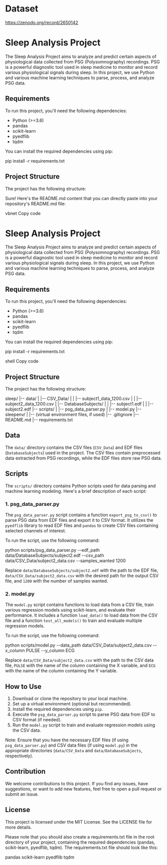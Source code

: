 # Dataset 
https://zenodo.org/record/2650142

 # Sleep Analysis Project

The Sleep Analysis Project aims to analyze and predict certain aspects of physiological data collected from PSG (Polysomnography) recordings. PSG is a powerful diagnostic tool used in sleep medicine to monitor and record various physiological signals during sleep. In this project, we use Python and various machine learning techniques to parse, process, and analyze PSG data.

## Requirements

To run this project, you'll need the following dependencies:

- Python (>=3.6)
- pandas
- scikit-learn
- pyedflib
- tqdm

You can install the required dependencies using pip:

pip install -r requirements.txt

## Project Structure

The project has the following structure:


Sure! Here's the README.md content that you can directly paste into your repository's README.md file:

vbnet
Copy code
# Sleep Analysis Project

The Sleep Analysis Project aims to analyze and predict certain aspects of physiological data collected from PSG (Polysomnography) recordings. PSG is a powerful diagnostic tool used in sleep medicine to monitor and record various physiological signals during sleep. In this project, we use Python and various machine learning techniques to parse, process, and analyze PSG data.

## Requirements

To run this project, you'll need the following dependencies:

- Python (>=3.6)
- pandas
- scikit-learn
- pyedflib
- tqdm

You can install the required dependencies using pip:

pip install -r requirements.txt

shell
Copy code

## Project Structure

The project has the following structure:

sleep/
|-- data/
| |-- CSV_Data/
| | |-- subject1_data_1200.csv
| | |-- subject2_data_1200.csv
| |-- DatabaseSubjects/
| | |-- subject1.edf
| | |-- subject2.edf
|-- scripts/
| |-- psg_data_parser.py
| |-- model.py
|-- sleepenv/
| |-- (virtual environment files, if used)
|-- .gitignore
|-- README.md
|-- requirements.txt


## Data

The `data/` directory contains the CSV files (`CSV_Data`) and EDF files (`DatabaseSubjects`) used in the project. The CSV files contain preprocessed data extracted from PSG recordings, while the EDF files store raw PSG data.

## Scripts

The `scripts/` directory contains Python scripts used for data parsing and machine learning modeling. Here's a brief description of each script:

### 1. psg_data_parser.py

The `psg_data_parser.py` script contains a function `export_psg_to_csv()` to parse PSG data from EDF files and export it to CSV format. It utilizes the `pyedflib` library to read EDF files and `pandas` to create CSV files containing selected channels of interest.

To run the script, use the following command:

python scripts/psg_data_parser.py --edf_path data/DatabaseSubjects/subject2.edf --csv_path data/CSV_Data/subject2_data.csv --samples_wanted 1200


Replace `data/DatabaseSubjects/subject2.edf` with the path to the EDF file, `data/CSV_Data/subject2_data.csv` with the desired path for the output CSV file, and `1200` with the number of samples wanted.

### 2. model.py

The `model.py` script contains functions to load data from a CSV file, train various regression models using scikit-learn, and evaluate their performance. It includes a function `load_data()` to load data from the CSV file and a function `test_all_models()` to train and evaluate multiple regression models.

To run the script, use the following command:

python scripts/model.py --data_path data/CSV_Data/subject2_data.csv --x_column PULSE --y_column ECG


Replace `data/CSV_Data/subject2_data.csv` with the path to the CSV data file, `PULSE` with the name of the column containing the X variable, and `ECG` with the name of the column containing the Y variable.

## How to Use

1. Download or clone the repository to your local machine.
2. Set up a virtual environment (optional but recommended).
3. Install the required dependencies using `pip`.
4. Execute the `psg_data_parser.py` script to parse PSG data from EDF to CSV format (if needed).
5. Run the `model.py` script to train and evaluate regression models using the CSV data.

Note: Ensure that you have the necessary EDF files (if using `psg_data_parser.py`) and CSV data files (if using `model.py`) in the appropriate directories (`data/CSV_Data` and `data/DatabaseSubjects`, respectively).

## Contribution

We welcome contributions to this project. If you find any issues, have suggestions, or want to add new features, feel free to open a pull request or submit an issue.

## License

This project is licensed under the MIT License. See the LICENSE file for more details.

Please note that you should also create a requirements.txt file in the root directory of your project, containing the required dependencies (pandas, scikit-learn, pyedflib, tqdm). The requirements.txt file should look like this:

pandas
scikit-learn
pyedflib
tqdm
